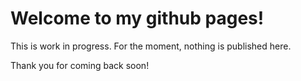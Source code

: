 # Welcome to my github pages!

This is work in progress. For the moment, nothing is published here.

Thank you for coming back soon!
